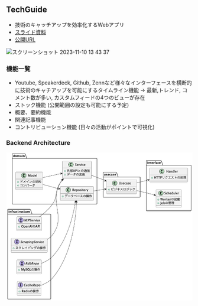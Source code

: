 ## TechGuide 
- 技術のキャッチアップを効率化するWebアプリ
- [スライド資料](https://www.canva.com/design/DAFrN62dO18/o8oX1WvMlyUHB_QwoIKRnw/edit?utm_content=DAFrN62dO18&utm_campaign=designshare&utm_medium=link2&utm_source=sharebutton)
- [公開URL](https://www.tech-guide.jp/
)
<img width="686" alt="スクリーンショット 2023-11-10 13 43 37" src="https://github.com/cocoide/tech-guide/assets/113165849/21f532ec-b835-4d28-9959-01d96e9d6e83">

### 機能一覧
- Youtube, Speakerdeck, Github, Zennなど様々なインターフェースを横断的に技術のキャチアップを可能にするタイムライン機能
→ 最新,トレンド, コメント数が多い, カスタムフィードの4つのビューが存在
- ストック機能 (公開範囲の設定も可能にする予定)
- 概要、要約機能
- 関連記事機能
- コントリビューション機能 (日々の活動がポイントで可視化)

### Backend Architecture
![Architecture](https://raw.githubusercontent.com/cocoide/tech-guide/main/backend/docs/architecture.png)
